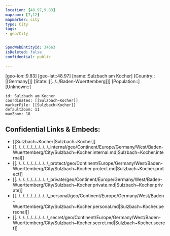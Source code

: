 ```yaml
---
location: [48.97,9.83]
mapzoom: [7,12] 
mapmarker: city 
type: City
tags:
- geo/City


SpocWebEntityId: 34663
isDeleted: false
confidential: public

---
```

[geo-lon::9.83]
[geo-lat::48.97]
[name::Sulzbach am Kocher]
[Country::[[Germany]]]
[State::[[../../Baden-Wuerttemberg]]]
[Population::]
[Unknown::]


```leaflet
id: Sulzbach am Kocher
coordinates: [[Sulzbach~Kocher]]
markerFile: [[Sulzbach~Kocher]]
defaultZoom: 11 
maxZoom: 18
```


## Confidential Links & Embeds: 
- [[Sulzbach~Kocher|Sulzbach~Kocher]] 
- [[../../../../../../../../_internal/geo/Continent/Europe/Germany/West/Baden-Wuerttemberg/City/Sulzbach~Kocher.internal.md|Sulzbach~Kocher.internal]] 
- [[../../../../../../../../_protect/geo/Continent/Europe/Germany/West/Baden-Wuerttemberg/City/Sulzbach~Kocher.protect.md|Sulzbach~Kocher.protect]] 
- [[../../../../../../../../_private/geo/Continent/Europe/Germany/West/Baden-Wuerttemberg/City/Sulzbach~Kocher.private.md|Sulzbach~Kocher.private]] 
- [[../../../../../../../../_personal/geo/Continent/Europe/Germany/West/Baden-Wuerttemberg/City/Sulzbach~Kocher.personal.md|Sulzbach~Kocher.personal]] 
- [[../../../../../../../../_secret/geo/Continent/Europe/Germany/West/Baden-Wuerttemberg/City/Sulzbach~Kocher.secret.md|Sulzbach~Kocher.secret]] 
